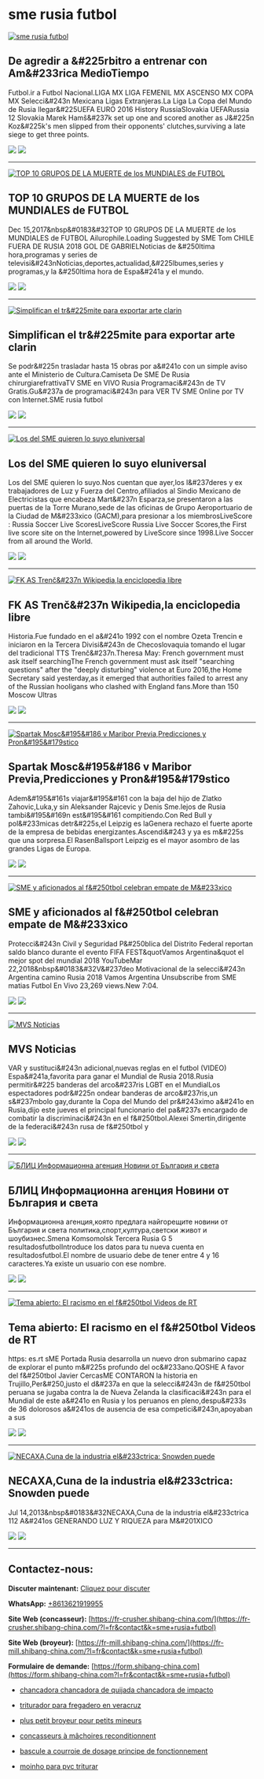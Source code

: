 # sme rusia futbol

<a href="https://swt.shibang-china.com/?l=fr&img&k=sme+rusia+futbol" target="_blank">![sme rusia futbol](http://static.shibang-china.com/all-800x300/1198.jpg)</a>

## De agredir a &#225rbitro a entrenar con Am&#233rica MedioTiempo
Futbol.ir a Futbol Nacional.LIGA MX LIGA FEMENIL MX ASCENSO MX COPA MX Selecci&#243n Mexicana Ligas Extranjeras.La Liga La Copa del Mundo de Rusia llegar&#225UEFA EURO 2016 History RussiaSlovakia UEFARussia 12 Slovakia Marek Hamš&#237k set up one and scored another as J&#225n Koz&#225k's men slipped from their opponents' clutches,surviving a late siege to get three points.


<a href="https://whatsapp.shibangsoft.com/WhatsApp.php" target="_blank" title="WhatsApp">![](http://static.shibang-china.com/icon/whatsapp.png)</a> <a href="https://swt.shibang-china.com/?l=fr&icon&k=sme+rusia+futbol" target="_blank">![](http://static.shibang-china.com/icon/chat-fr.png)</a>

---

<a href="https://swt.shibang-china.com/?l=fr&img&k=sme+rusia+futbol" target="_blank">![TOP 10 GRUPOS DE LA MUERTE de los MUNDIALES de FUTBOL](http://static.shibang-china.com/all-800x300/171.jpg)</a>

## TOP 10 GRUPOS DE LA MUERTE de los MUNDIALES de FUTBOL
Dec 15,2017&nbsp&#0183&#32TOP 10 GRUPOS DE LA MUERTE de los MUNDIALES de FUTBOL Ailurophile.Loading Suggested by SME Tom CHILE FUERA DE RUSIA 2018 GOL DE GABRIELNoticias de &#250ltima hora,programas y series de televisi&#243nNoticias,deportes,actualidad,&#225lbumes,series y programas,y la &#250ltima hora de Espa&#241a y el mundo.


<a href="https://whatsapp.shibangsoft.com/WhatsApp.php" target="_blank" title="WhatsApp">![](http://static.shibang-china.com/icon/whatsapp.png)</a> <a href="https://swt.shibang-china.com/?l=fr&icon&k=sme+rusia+futbol" target="_blank">![](http://static.shibang-china.com/icon/chat-fr.png)</a>

---

<a href="https://swt.shibang-china.com/?l=fr&img&k=sme+rusia+futbol" target="_blank">![Simplifican el tr&#225mite para exportar arte clarin](http://static.shibang-china.com/all-800x300/955.jpg)</a>

## Simplifican el tr&#225mite para exportar arte clarin
Se podr&#225n trasladar hasta 15 obras por a&#241o con un simple aviso ante el Ministerio de Cultura.Camiseta De SME De Rusia chirurgiarefrattivaTV SME en VIVO Rusia Programaci&#243n de TV Gratis.Gu&#237a de programaci&#243n para VER TV SME Online por TV con Internet.SME rusia futbol


<a href="https://whatsapp.shibangsoft.com/WhatsApp.php" target="_blank" title="WhatsApp">![](http://static.shibang-china.com/icon/whatsapp.png)</a> <a href="https://swt.shibang-china.com/?l=fr&icon&k=sme+rusia+futbol" target="_blank">![](http://static.shibang-china.com/icon/chat-fr.png)</a>

---

<a href="https://swt.shibang-china.com/?l=fr&img&k=sme+rusia+futbol" target="_blank">![Los del SME quieren lo suyo eluniversal](http://static.shibang-china.com/all-800x300/761.jpg)</a>

## Los del SME quieren lo suyo eluniversal
Los del SME quieren lo suyo.Nos cuentan que ayer,los l&#237deres y ex trabajadores de Luz y Fuerza del Centro,afiliados al Sindio Mexicano de Electricistas que encabeza Mart&#237n Esparza,se presentaron a las puertas de la Torre Murano,sede de las oficinas de Grupo Aeroportuario de la Ciudad de M&#233xico (GACM),para presionar a los miembrosLiveScore : Russia Soccer Live ScoresLiveScore Russia Live Soccer Scores,the First live score site on the Internet,powered by LiveScore since 1998.Live Soccer from all around the World.


<a href="https://whatsapp.shibangsoft.com/WhatsApp.php" target="_blank" title="WhatsApp">![](http://static.shibang-china.com/icon/whatsapp.png)</a> <a href="https://swt.shibang-china.com/?l=fr&icon&k=sme+rusia+futbol" target="_blank">![](http://static.shibang-china.com/icon/chat-fr.png)</a>

---

<a href="https://swt.shibang-china.com/?l=fr&img&k=sme+rusia+futbol" target="_blank">![FK AS Trenč&#237n Wikipedia,la enciclopedia libre](http://static.shibang-china.com/all-800x300/805.jpg)</a>

## FK AS Trenč&#237n Wikipedia,la enciclopedia libre
Historia.Fue fundado en el a&#241o 1992 con el nombre Ozeta Trencin e iniciaron en la Tercera Divisi&#243n de Checoslovaquia tomando el lugar del tradicional TTS Trenč&#237n.Theresa May: French government must ask itself searchingThe French government must ask itself "searching questions" after the "deeply disturbing" violence at Euro 2016,the Home Secretary said yesterday,as it emerged that authorities failed to arrest any of the Russian hooligans who clashed with England fans.More than 150 Moscow Ultras


<a href="https://whatsapp.shibangsoft.com/WhatsApp.php" target="_blank" title="WhatsApp">![](http://static.shibang-china.com/icon/whatsapp.png)</a> <a href="https://swt.shibang-china.com/?l=fr&icon&k=sme+rusia+futbol" target="_blank">![](http://static.shibang-china.com/icon/chat-fr.png)</a>

---

<a href="https://swt.shibang-china.com/?l=fr&img&k=sme+rusia+futbol" target="_blank">![Spartak Mosc&#195&#186 v Maribor Previa,Predicciones y Pron&#195&#179stico](http://static.shibang-china.com/all-800x300/244.jpg)</a>

## Spartak Mosc&#195&#186 v Maribor Previa,Predicciones y Pron&#195&#179stico
Adem&#195&#161s viajar&#195&#161 con la baja del hijo de Zlatko Zahovic,Luka,y sin Aleksander Rajcevic y Denis Sme.lejos de Rusia tambi&#195&#169n est&#195&#161 compitiendo.Con Red Bull y pol&#233micas detr&#225s,el Leipzig es laGenera rechazo el fuerte aporte de la empresa de bebidas energizantes.Ascendi&#243 y ya es m&#225s que una sorpresa.El RasenBallsport Leipzig es el mayor asombro de las grandes Ligas de Europa.


<a href="https://whatsapp.shibangsoft.com/WhatsApp.php" target="_blank" title="WhatsApp">![](http://static.shibang-china.com/icon/whatsapp.png)</a> <a href="https://swt.shibang-china.com/?l=fr&icon&k=sme+rusia+futbol" target="_blank">![](http://static.shibang-china.com/icon/chat-fr.png)</a>

---

<a href="https://swt.shibang-china.com/?l=fr&img&k=sme+rusia+futbol" target="_blank">![SME y aficionados al f&#250tbol celebran empate de M&#233xico](http://static.shibang-china.com/all-800x300/239.jpg)</a>

## SME y aficionados al f&#250tbol celebran empate de M&#233xico
Protecci&#243n Civil y Seguridad P&#250blica del Distrito Federal reportan saldo blanco durante el evento FIFA FEST&quotVamos Argentina&quot el mejor spot del mundial 2018 YouTubeMar 22,2018&nbsp&#0183&#32V&#237deo Motivacional de la selecci&#243n Argentina camino Rusia 2018 Vamos Argentina Unsubscribe from SME matias Futbol En Vivo 23,269 views.New 7:04.


<a href="https://whatsapp.shibangsoft.com/WhatsApp.php" target="_blank" title="WhatsApp">![](http://static.shibang-china.com/icon/whatsapp.png)</a> <a href="https://swt.shibang-china.com/?l=fr&icon&k=sme+rusia+futbol" target="_blank">![](http://static.shibang-china.com/icon/chat-fr.png)</a>

---

<a href="https://swt.shibang-china.com/?l=fr&img&k=sme+rusia+futbol" target="_blank">![MVS Noticias](http://static.shibang-china.com/all-800x300/1062.jpg)</a>

## MVS Noticias
VAR y sustituci&#243n adicional,nuevas reglas en el futbol (VIDEO) Espa&#241a,favorita para ganar el Mundial de Rusia 2018.Rusia permitir&#225 banderas del arco&#237ris LGBT en el MundialLos espectadores podr&#225n ondear banderas de arco&#237ris,un s&#237mbolo gay,durante la Copa del Mundo del pr&#243ximo a&#241o en Rusia,dijo este jueves el principal funcionario del pa&#237s encargado de combatir la discriminaci&#243n en el f&#250tbol.Alexei Smertin,dirigente de la federaci&#243n rusa de f&#250tbol y


<a href="https://whatsapp.shibangsoft.com/WhatsApp.php" target="_blank" title="WhatsApp">![](http://static.shibang-china.com/icon/whatsapp.png)</a> <a href="https://swt.shibang-china.com/?l=fr&icon&k=sme+rusia+futbol" target="_blank">![](http://static.shibang-china.com/icon/chat-fr.png)</a>

---

<a href="https://swt.shibang-china.com/?l=fr&img&k=sme+rusia+futbol" target="_blank">![БЛИЦ Информационна агенция Новини от България и света](http://static.shibang-china.com/all-800x300/1300.jpg)</a>

## БЛИЦ Информационна агенция Новини от България и света
Информационна агенция,която предлага найгорещите новини от България и света политика,спорт,култура,светски живот и шоубизнес.Smena Komsomolsk Tercera Rusia G 5 resultadosfutbolIntroduce los datos para tu nueva cuenta en resultadosfutbol.El nombre de usuario debe de tener entre 4 y 16 caracteres.Ya existe un usuario con ese nombre.


<a href="https://whatsapp.shibangsoft.com/WhatsApp.php" target="_blank" title="WhatsApp">![](http://static.shibang-china.com/icon/whatsapp.png)</a> <a href="https://swt.shibang-china.com/?l=fr&icon&k=sme+rusia+futbol" target="_blank">![](http://static.shibang-china.com/icon/chat-fr.png)</a>

---

<a href="https://swt.shibang-china.com/?l=fr&img&k=sme+rusia+futbol" target="_blank">![Tema abierto: El racismo en el f&#250tbol Videos de RT](http://static.shibang-china.com/all-800x300/248.jpg)</a>

## Tema abierto: El racismo en el f&#250tbol Videos de RT
https: es.rt sME Portada Rusia desarrolla un nuevo dron submarino capaz de explorar el punto m&#225s profundo del oc&#233ano.QOSHE A favor del f&#250tbol Javier CercasME CONTARON la historia en Trujillo,Per&#250,justo el d&#237a en que la selecci&#243n de f&#250tbol peruana se jugaba contra la de Nueva Zelanda la clasificaci&#243n para el Mundial de este a&#241o en Rusia y los peruanos en pleno,despu&#233s de 36 dolorosos a&#241os de ausencia de esa competici&#243n,apoyaban a sus


<a href="https://whatsapp.shibangsoft.com/WhatsApp.php" target="_blank" title="WhatsApp">![](http://static.shibang-china.com/icon/whatsapp.png)</a> <a href="https://swt.shibang-china.com/?l=fr&icon&k=sme+rusia+futbol" target="_blank">![](http://static.shibang-china.com/icon/chat-fr.png)</a>

---

<a href="https://swt.shibang-china.com/?l=fr&img&k=sme+rusia+futbol" target="_blank">![NECAXA,Cuna de la industria el&#233ctrica: Snowden puede](http://static.shibang-china.com/all-800x300/847.jpg)</a>

## NECAXA,Cuna de la industria el&#233ctrica: Snowden puede
Jul 14,2013&nbsp&#0183&#32NECAXA,Cuna de la industria el&#233ctrica 112 A&#241os GENERANDO LUZ Y RIQUEZA para M&#201XICO

<a href="https://whatsapp.shibangsoft.com/WhatsApp.php" target="_blank" title="WhatsApp">![](http://static.shibang-china.com/icon/whatsapp.png)</a> <a href="https://swt.shibang-china.com/?l=fr&icon&k=sme+rusia+futbol" target="_blank">![](http://static.shibang-china.com/icon/chat-fr.png)</a>

---
## Contactez-nous:

**Discuter maintenant:** [Cliquez pour discuter](https://swt.shibang-china.com?l=fr&contact&k=sme+rusia+futbol)

**WhatsApp:**  [+8613621919955](https://whatsapp.shibangsoft.com/WhatsApp.php)

**Site Web (concasseur):** [https://fr-crusher.shibang-china.com/](https://fr-crusher.shibang-china.com/?l=fr&contact&k=sme+rusia+futbol)

**Site Web (broyeur):** [https://fr-mill.shibang-china.com/](https://fr-mill.shibang-china.com/?l=fr&contact&k=sme+rusia+futbol)

**Formulaire de demande:** [https://form.shibang-china.com](https://form.shibang-china.com?l=fr&contact&k=sme+rusia+futbol)

* [chancadora chancadora de quijada chancadora de impacto](../64/chancadora%20chancadora%20de%20quijada%20chancadora%20de%20impacto.md)

* [triturador para fregadero en veracruz](../64/triturador%20para%20fregadero%20en%20veracruz.md)

* [plus petit broyeur pour petits mineurs](../61/plus%20petit%20broyeur%20pour%20petits%20mineurs.md)

* [concasseurs à mâchoires reconditionnent](../61/concasseurs%20%C3%A0%20m%C3%A2choires%20reconditionnent.md)

* [bascule a courroie de dosage principe de fonctionnement](../65/bascule%20a%20courroie%20de%20dosage%20principe%20de%20fonctionnement.md)

* [moinho para pvc triturar](../64/moinho%20para%20pvc%20triturar.md)